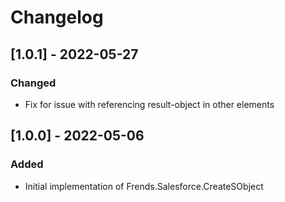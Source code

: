 # Changelog

## [1.0.1] - 2022-05-27
### Changed
- Fix for issue with referencing result-object in other elements

## [1.0.0] - 2022-05-06
### Added
- Initial implementation of Frends.Salesforce.CreateSObject
